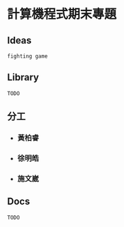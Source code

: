# 計算機程式期末專題

## Ideas
    fighting game

## Library
    TODO

## 分工
* ### 黃柏睿

* ### 徐明皓

* ### 施文崴

## Docs
    TODO
